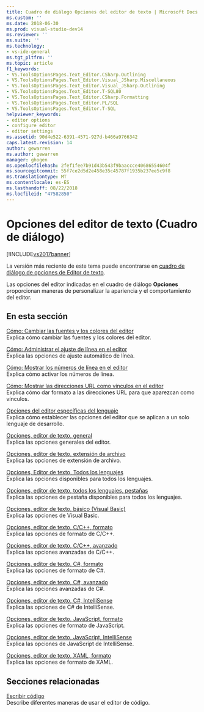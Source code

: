 ```yaml
---
title: Cuadro de diálogo Opciones del editor de texto | Microsoft Docs
ms.custom: ''
ms.date: 2018-06-30
ms.prod: visual-studio-dev14
ms.reviewer: ''
ms.suite: ''
ms.technology:
- vs-ide-general
ms.tgt_pltfrm: ''
ms.topic: article
f1_keywords:
- VS.ToolsOptionsPages.Text_Editor.CSharp.Outlining
- VS.ToolsOptionsPages.Text_Editor.Visual_JSharp.Miscellaneous
- VS.ToolsOptionsPages.Text_Editor.Visual_JSharp.Outlining
- VS.ToolsOptionsPages.Text_Editor.T-SQL80
- VS.ToolsOptionsPages.Text_Editor.CSharp.Formatting
- VS.ToolsOptionsPages.Text_Editor.PL/SQL
- VS.ToolsOptionsPages.Text_Editor.T-SQL
helpviewer_keywords:
- editor options
- configure editor
- editor settings
ms.assetid: 90d4e522-6391-4571-927d-b466a9766342
caps.latest.revision: 14
author: gewarren
ms.author: gewarren
manager: ghogen
ms.openlocfilehash: 2fef1fee7b91d43b543f9baaccce40686554604f
ms.sourcegitcommit: 55f7ce2d5d2e458e35c45787f1935b237ee5c9f8
ms.translationtype: MT
ms.contentlocale: es-ES
ms.lasthandoff: 08/22/2018
ms.locfileid: "47582850"
---
```

# <a name="text-editor-options-dialog-box"></a>Opciones del editor de texto (Cuadro de diálogo)
[!INCLUDE[vs2017banner](../../includes/vs2017banner.md)]

La versión más reciente de este tema puede encontrarse en [cuadro de diálogo de opciones de Editor de texto](https://docs.microsoft.com/visualstudio/ide/reference/text-editor-options-dialog-box).  
  
  
Las opciones del editor indicadas en el cuadro de diálogo **Opciones** proporcionan maneras de personalizar la apariencia y el comportamiento del editor.  
  
## <a name="in-this-section"></a>En esta sección  
 [Cómo: Cambiar las fuentes y los colores del editor](../../ide/reference/how-to-change-fonts-and-colors-in-the-editor.md)  
 Explica cómo cambiar las fuentes y los colores del editor.  
  
 [Cómo: Administrar el ajuste de línea en el editor](../../ide/reference/how-to-manage-word-wrap-in-the-editor.md)  
 Explica las opciones de ajuste automático de línea.  
  
 [Cómo: Mostrar los números de línea en el editor](../../ide/reference/how-to-display-line-numbers-in-the-editor.md)  
 Explica cómo activar los números de línea.  
  
 [Cómo: Mostrar las direcciones URL como vínculos en el editor](../../ide/reference/how-to-display-urls-as-links-in-the-editor.md)  
 Explica cómo dar formato a las direcciones URL para que aparezcan como vínculos.  
  
 [Opciones del editor específicas del lenguaje](../../ide/reference/setting-language-specific-editor-options.md)  
 Explica cómo establecer las opciones del editor que se aplican a un solo lenguaje de desarrollo.  
  
 [Opciones, editor de texto, general](../../ide/reference/options-text-editor-general.md)  
 Explica las opciones generales del editor.  
  
 [Opciones, editor de texto, extensión de archivo](../../ide/reference/options-text-editor-file-extension.md)  
 Explica las opciones de extensión de archivo.  
  
 [Opciones, Editor de texto, Todos los lenguajes](../../ide/reference/options-text-editor-all-languages.md)  
 Explica las opciones disponibles para todos los lenguajes.  
  
 [Opciones, editor de texto, todos los lenguajes, pestañas](../../ide/reference/options-text-editor-all-languages-tabs.md)  
 Explica las opciones de pestaña disponibles para todos los lenguajes.  
  
 [Opciones, editor de texto, básico (Visual Basic)](../../ide/reference/options-text-editor-basic-visual-basic.md)  
 Explica las opciones de Visual Basic.  
  
 [Opciones, editor de texto, C/C++, formato](../../ide/reference/options-text-editor-c-cpp-formatting.md)  
 Explica las opciones de formato de C/C++.  
  
 [Opciones, editor de texto, C/C++, avanzado](../../ide/reference/options-text-editor-c-cpp-advanced.md)  
 Explica las opciones avanzadas de C/C++.  
  
 [Opciones, editor de texto, C#, formato](../../ide/reference/options-text-editor-csharp-formatting.md)  
 Explica las opciones de formato de C#.  
  
 [Opciones, editor de texto, C#, avanzado](../../ide/reference/options-text-editor-csharp-advanced.md)  
 Explica las opciones avanzadas de C#.  
  
 [Opciones, editor de texto, C#, IntelliSense](../../ide/reference/options-text-editor-csharp-intellisense.md)  
 Explica las opciones de C# de IntelliSense.  
  
 [Opciones, editor de texto, JavaScript, formato](../../ide/reference/options-text-editor-javascript-formatting.md)  
 Explica las opciones de formato de JavaScript.  
  
 [Opciones, editor de texto, JavaScript, IntelliSense](../../ide/reference/options-text-editor-javascript-intellisense.md)  
 Explica las opciones de JavaScript de IntelliSense.  
  
 [Opciones, editor de texto, XAML, formato](../../ide/reference/options-text-editor-xaml-formatting.md)  
 Explica las opciones de formato de XAML.  
  
## <a name="related-sections"></a>Secciones relacionadas  
 [Escribir código](../../ide/writing-code-in-the-code-and-text-editor.md)  
 Describe diferentes maneras de usar el editor de código.



